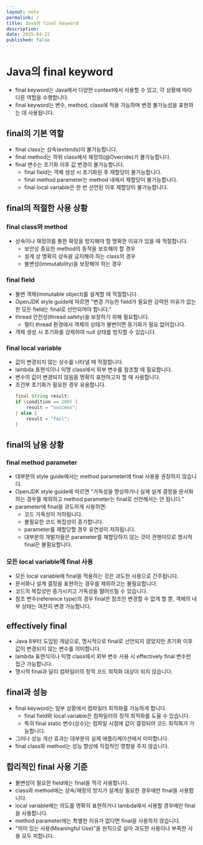 ```yaml
---
layout: note
permalink: /
title: Java의 final keyword
description: 
date: 2025-04-22
published: false
---
```






# Java의 final keyword

- final keyword는 Java에서 다양한 context에서 사용할 수 있고, 각 상황에 따라 다른 역할을 수행합니다.
- final keyword는 변수, method, class에 적용 가능하며 변경 불가능성을 표현하는 데 사용됩니다.

## final의 기본 역할

- final class는 상속(extends)이 불가능합니다.
- final method는 하위 class에서 재정의(@Override)가 불가능합니다.
- final 변수는 초기화 이후 값 변경이 불가능합니다.
    - final field는 객체 생성 시 초기화된 후 재할당이 불가능합니다.
    - final method parameter는 method 내에서 재할당이 불가능합니다.
    - final local variable은 한 번 선언된 이후 재할당이 불가능합니다.


## final의 적절한 사용 상황

### final class와 method

- 상속이나 재정의를 통한 확장을 방지해야 할 명확한 이유가 있을 때 적절합니다.
    - 보안상 중요한 method의 동작을 보호해야 할 경우
    - 설계 상 명확히 상속을 금지해야 하는 class의 경우
    - 불변성(immutability)을 보장해야 하는 경우

### final field

- 불변 객체(immutable object)를 설계할 때 적절합니다.
- OpenJDK style guide에 따르면 "변경 가능한 field가 필요한 강력한 이유가 없는 한 모든 field는 final로 선언되어야 합니다."
- thread 안전성(thread safety)을 보장하기 위해 필요합니다.
    - 멀티 thread 환경에서 객체의 상태가 불변이면 동기화가 필요 없어집니다.
- 객체 생성 시 초기화를 강제하여 null 상태를 방지할 수 있습니다.

### final local variable

- 값이 변경되지 않는 상수를 나타낼 때 적절합니다.
- lambda 표현식이나 익명 class에서 외부 변수를 참조할 때 필요합니다.
- 변수의 값이 변경되지 않음을 명확히 표현하고자 할 때 사용합니다.
- 조건부 초기화가 필요한 경우 유용합니다.
    ```java
    final String result;
    if (condition == 200) {
        result = "success";
    } else {
        result = "fail";
    }
    ```

## final의 남용 상황

### final method parameter

- 대부분의 style guide에서는 method parameter에 final 사용을 권장하지 않습니다.
- OpenJDK style guide에 따르면 "가독성을 향상하거나 실제 설계 결정을 문서화하는 경우를 제외하고 method parameter는 final로 선언해서는 안 됩니다."
- parameter에 final을 과도하게 사용하면:
    - 코드 가독성이 저하됩니다.
    - 불필요한 코드 복잡성이 증가합니다.
    - parameter를 재할당할 경우 유연성이 저하됩니다.
    - 대부분의 개발자들은 parameter를 재할당하지 않는 것이 관행이므로 명시적 final은 불필요합니다.

### 모든 local variable에 final 사용

- 모든 local variable에 final을 적용하는 것은 과도한 사용으로 간주됩니다.
- 문서화나 설계 결정을 표현하는 경우를 제외하고는 불필요합니다.
- 코드의 복잡성만 증가시키고 가독성을 떨어뜨릴 수 있습니다.
- 참조 변수(reference type)의 경우 final은 참조만 변경할 수 없게 할 뿐, 객체의 내부 상태는 여전히 변경 가능합니다.

## effectively final

- Java 8부터 도입된 개념으로, 명시적으로 final로 선언되지 않았지만 초기화 이후 값이 변경되지 않는 변수를 의미합니다.
- lambda 표현식이나 익명 class에서 외부 변수 사용 시 effectively final 변수만 접근 가능합니다.
- 명시적 final과 달리 컴파일러의 정적 코드 최적화 대상이 되지 않습니다.

## final과 성능

- final keyword는 일부 상황에서 컴파일러 최적화를 가능하게 합니다.
    - final field와 local variable은 컴파일러의 정적 최적화를 도울 수 있습니다.
    - 특히 final static 변수(상수)는 컴파일 시점에 값이 결정되어 코드 최적화가 가능합니다.
- 그러나 성능 개선 효과는 대부분의 실제 애플리케이션에서 미미합니다.
- final class와 method는 성능 향상에 직접적인 영향을 주지 않습니다.

## 합리적인 final 사용 기준

- 불변성이 필요한 field에는 final을 적극 사용합니다.
- class와 method에는 상속/재정의 방지가 설계상 필요한 경우에만 final을 사용합니다.
- local variable에는 의도를 명확히 표현하거나 lambda에서 사용할 경우에만 final을 사용합니다.
- method parameter에는 특별한 이유가 없다면 final을 사용하지 않습니다.
- "의미 있는 사용(Meaningful Use)"을 원칙으로 삼아 과도한 사용이나 부족한 사용 모두 피합니다.